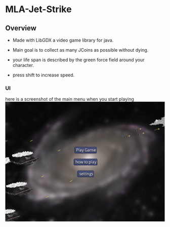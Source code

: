 # MLA-Jet-Strike
## Overview

- Made with LibGDX a video game library for java. 

- Main goal is to collect as many JCoins as possible without dying. 

- your life span is described by the green force field around your character. 

- press shift to increase speed.

### UI
here is a screenshot of the main menu when you start playing
![main menu](github/main-menu.png)
